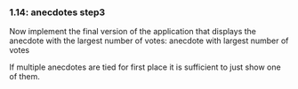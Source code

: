 ### 1.14: anecdotes step3

Now implement the final version of the application that displays the anecdote with the largest number of votes:
anecdote with largest number of votes

If multiple anecdotes are tied for first place it is sufficient to just show one of them.
